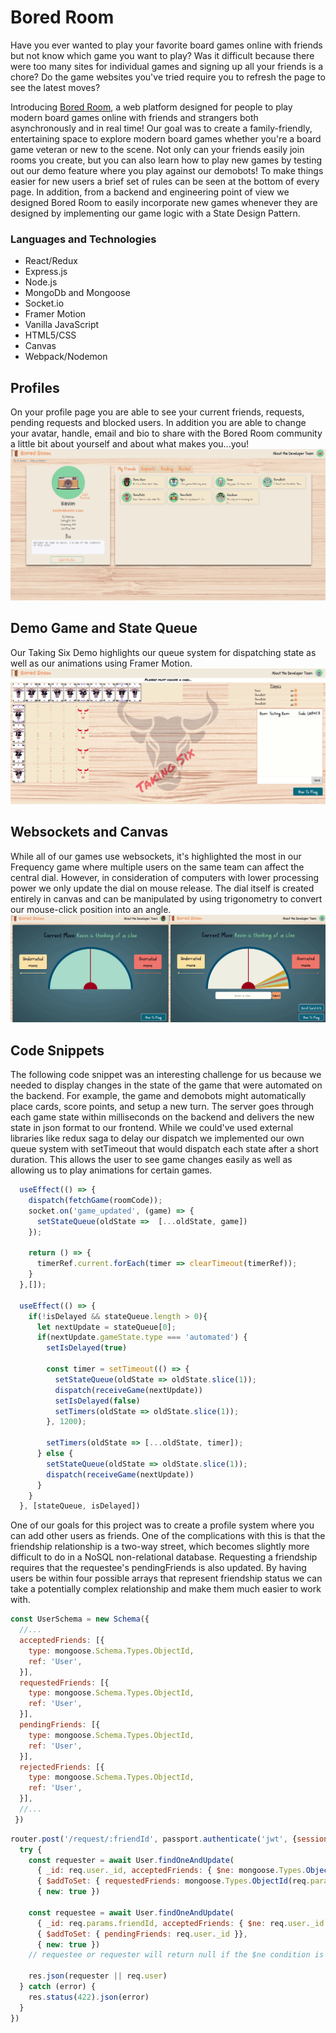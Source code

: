 # Bored Room

Have you ever wanted to play your favorite board games online with friends but not know which game you want to play? Was it difficult because there were too many sites for individual games and signing up all your friends is a chore? Do the game websites you've tried require you to refresh the page to see the latest moves?

Introducing [Bored Room](https://bored-room.herokuapp.com/), a web platform designed for people to play modern board games online with friends and strangers both asynchronously and in real time! Our goal was to create a family-friendly, entertaining space to explore modern board games whether you're a board game veteran or new to the scene. Not only can your friends easily join rooms you create, but you can also learn how to play new games by testing out our demo feature where you play against our demobots! To make things easier for new users a brief set of rules can be seen at the bottom of every page. In addition, from a backend and engineering point of view we designed Bored Room to easily incorporate new games whenever they are designed by implementing our game logic with a State Design Pattern.

### Languages and Technologies ###
  * React/Redux
  * Express.js
  * Node.js
  * MongoDb and Mongoose
  * Socket.io
  * Framer Motion
  * Vanilla JavaScript
  * HTML5/CSS
  * Canvas
  * Webpack/Nodemon

## Profiles ##
On your profile page you are able to see your current friends, requests, pending requests and blocked users. In addition you are able to change your avatar, handle, email and bio to share with the Bored Room community a little bit about yourself and about what makes you...you!
![profile_gif](Profile.gif)

## Demo Game and State Queue ##
Our Taking Six Demo highlights our queue system for dispatching state as well as our animations using Framer Motion.
![taking_six_gif](TakingSix.gif)

## Websockets and Canvas ##
While all of our games use websockets, it's highlighted the most in our Frequency game where multiple users on the same team can affect the central dial. However, in consideration of computers with lower processing power we only update the dial on mouse release. The dial itself is created entirely in canvas and can be manipulated by using trigonometry to convert our mouse-click position into an angle.
![Frequency_gif](Frequency.gif)

## Code Snippets ##
The following code snippet was an interesting challenge for us because we needed to display changes in the state of the game that were automated on the backend. For example, the game and demobots might automatically place cards, score points, and setup a new turn. The server goes through each game state within milliseconds on the backend and delivers the new state in json format to our frontend. While we could've used external libraries like redux saga to delay our dispatch we implemented our own queue system with setTimeout that would dispatch each state after a short duration. This allows the user to see game changes easily as well as allowing us to play animations for certain games.

```jsx
  useEffect(() => {
    dispatch(fetchGame(roomCode));
    socket.on('game_updated', (game) => {
      setStateQueue(oldState =>  [...oldState, game])
    });

    return () => {
      timerRef.current.forEach(timer => clearTimeout(timerRef));
    }
  },[]);

  useEffect(() => {
    if(!isDelayed && stateQueue.length > 0){
      let nextUpdate = stateQueue[0];
      if(nextUpdate.gameState.type === 'automated') {
        setIsDelayed(true)

        const timer = setTimeout(() => {
          setStateQueue(oldState => oldState.slice(1));
          dispatch(receiveGame(nextUpdate))
          setIsDelayed(false)
          setTimers(oldState => oldState.slice(1));
        }, 1200);

        setTimers(oldState => [...oldState, timer]);
      } else {
        setStateQueue(oldState => oldState.slice(1));
        dispatch(receiveGame(nextUpdate))
      }
    } 
  }, [stateQueue, isDelayed])
```

One of our goals for this project was to create a profile system where you can add other users as friends. One of the complications with this is that the friendship relationship is a two-way street, which becomes slightly more difficult to do in a NoSQL non-relational database. Requesting a friendship requires that the requestee's pendingFriends is also updated. By having users be within four possible arrays that represent friendship status we can take a potentially complex relationship and make them much easier to work with.

```jsx
const UserSchema = new Schema({
  //...
  acceptedFriends: [{
    type: mongoose.Schema.Types.ObjectId,
    ref: 'User',
  }],
  requestedFriends: [{
    type: mongoose.Schema.Types.ObjectId,
    ref: 'User',
  }],
  pendingFriends: [{
    type: mongoose.Schema.Types.ObjectId,
    ref: 'User',
  }],
  rejectedFriends: [{
    type: mongoose.Schema.Types.ObjectId,
    ref: 'User',
  }],
  //...
 })
```

```jsx
router.post('/request/:friendId', passport.authenticate('jwt', {session: false}), async (req, res) => {
  try {
    const requester = await User.findOneAndUpdate(
      { _id: req.user._id, acceptedFriends: { $ne: mongoose.Types.ObjectId(req.params.friendId) } },
      { $addToSet: { requestedFriends: mongoose.Types.ObjectId(req.params.friendId) }},
      { new: true })
  
    const requestee = await User.findOneAndUpdate(
      { _id: req.params.friendId, acceptedFriends: { $ne: req.user._id }, rejectedFriends: { $ne: req.user._id } },
      { $addToSet: { pendingFriends: req.user._id }},
      { new: true })
    // requestee or requester will return null if the $ne condition is met.
  
    res.json(requester || req.user)
  } catch (error) {
    res.status(422).json(error)
  }
})
```
